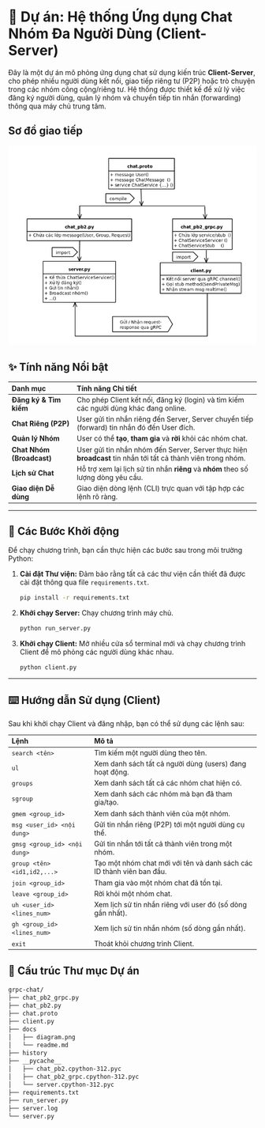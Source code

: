 
# 💬 Dự án: Hệ thống Ứng dụng Chat Nhóm Đa Người Dùng (Client-Server)

Đây là một dự án mô phỏng ứng dụng chat sử dụng kiến trúc **Client-Server**, cho phép nhiều người dùng kết nối, giao tiếp riêng tư (P2P) hoặc trò chuyện trong các nhóm công cộng/riêng tư. Hệ thống được thiết kế để xử lý việc đăng ký người dùng, quản lý nhóm và chuyển tiếp tin nhắn (forwarding) thông qua máy chủ trung tâm.

## Sơ đồ giao tiếp 
![gRPC chat architecture](diagram.png)

## ✨ Tính năng Nổi bật

| Danh mục | Tính năng Chi tiết |
| :--- | :--- |
| **Đăng ký & Tìm kiếm** | Cho phép Client kết nối, đăng ký (login) và tìm kiếm các người dùng khác đang online. |
| **Chat Riêng (P2P)** | User gửi tin nhắn riêng đến Server, Server chuyển tiếp (forward) tin nhắn đó đến User đích. |
| **Quản lý Nhóm** | User có thể **tạo**, **tham gia** và **rời** khỏi các nhóm chat. |
| **Chat Nhóm (Broadcast)** | User gửi tin nhắn nhóm đến Server, Server thực hiện **broadcast** tin nhắn tới tất cả thành viên trong nhóm. |
| **Lịch sử Chat** | Hỗ trợ xem lại lịch sử tin nhắn **riêng** và **nhóm** theo số lượng dòng yêu cầu. |
| **Giao diện Dễ dùng** | Giao diện dòng lệnh (CLI) trực quan với tập hợp các lệnh rõ ràng. |

---

## 🚀 Các Bước Khởi động

Để chạy chương trình, bạn cần thực hiện các bước sau trong môi trường Python:

1.  **Cài đặt Thư viện:** Đảm bảo rằng tất cả các thư viện cần thiết đã được cài đặt thông qua file `requirements.txt`.
    ```bash
    pip install -r requirements.txt
    ```

2.  **Khởi chạy Server:** Chạy chương trình máy chủ.
    ```bash
    python run_server.py
    ```

3.  **Khởi chạy Client:** Mở nhiều cửa sổ terminal mới và chạy chương trình Client để mô phỏng các người dùng khác nhau.
    ```bash
    python client.py
    ```

---

## ⌨️ Hướng dẫn Sử dụng (Client)

Sau khi khởi chạy Client và đăng nhập, bạn có thể sử dụng các lệnh sau:

| Lệnh | Mô tả |
| :--- | :--- |
| `search <tên>` | Tìm kiếm một người dùng theo tên. |
| `ul` | Xem danh sách tất cả người dùng (users) đang hoạt động. |
| `groups` | Xem danh sách tất cả các nhóm chat hiện có. |
| `sgroup` | Xem danh sách các nhóm mà bạn đã tham gia/tạo. |
| `gmem <group_id>` | Xem danh sách thành viên của một nhóm. |
| `msg <user_id> <nội dung>` | Gửi tin nhắn riêng (P2P) tới một người dùng cụ thể. |
| `gmsg <group_id> <nội dung>` | Gửi tin nhắn tới tất cả thành viên trong một nhóm. |
| `group <tên> <id1,id2,...>` | Tạo một nhóm chat mới với tên và danh sách các ID thành viên ban đầu. |
| `join <group_id>` | Tham gia vào một nhóm chat đã tồn tại. |
| `leave <group_id>` | Rời khỏi một nhóm chat. |
| `uh <user_id> <lines_num>` | Xem lịch sử tin nhắn riêng với user đó (số dòng gần nhất). |
| `gh <group_id> <lines_num>` | Xem lịch sử tin nhắn nhóm (số dòng gần nhất). |
| `exit` | Thoát khỏi chương trình Client. |


## 📂 Cấu trúc Thư mục Dự án

```
grpc-chat/
├── chat_pb2_grpc.py
├── chat_pb2.py
├── chat.proto
├── client.py
├── docs
│   ├── diagram.png
│   └── readme.md
├── history
├── __pycache__
│   ├── chat_pb2.cpython-312.pyc
│   ├── chat_pb2_grpc.cpython-312.pyc
│   └── server.cpython-312.pyc
├── requirements.txt
├── run_server.py
├── server.log
└── server.py
``` 